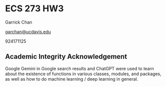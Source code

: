 # ECS 273 HW3
Garrick Chan

garchan@ucdavis.edu

924171125

## Academic Integrity Acknowledgement
Google Gemini in Google search results and ChatGPT were used to learn about the existence of functions in various classes, modules, and packages, as well as how to do machine learning / deep learning in general.
